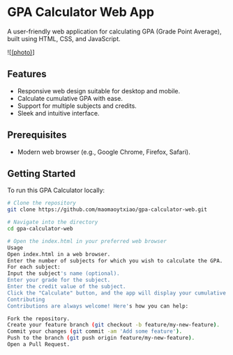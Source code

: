 # GPA Calculator Web App

A user-friendly web application for calculating GPA (Grade Point Average), built using HTML, CSS, and JavaScript.

![[(photo)](https://github.com/maomaoytxiao/GPA_calculator/blob/main/gpa_calculator.PNG)]

## Features

- Responsive web design suitable for desktop and mobile.
- Calculate cumulative GPA with ease.
- Support for multiple subjects and credits.
- Sleek and intuitive interface.

## Prerequisites

- Modern web browser (e.g., Google Chrome, Firefox, Safari).

## Getting Started

To run this GPA Calculator locally:

```bash
# Clone the repository
git clone https://github.com/maomaoytxiao/gpa-calculator-web.git

# Navigate into the directory
cd gpa-calculator-web

# Open the index.html in your preferred web browser
Usage
Open index.html in a web browser.
Enter the number of subjects for which you wish to calculate the GPA.
For each subject:
Input the subject's name (optional).
Enter your grade for the subject.
Enter the credit value of the subject.
Click the "Calculate" button, and the app will display your cumulative GPA.
Contributing
Contributions are always welcome! Here's how you can help:

Fork the repository.
Create your feature branch (git checkout -b feature/my-new-feature).
Commit your changes (git commit -am 'Add some feature').
Push to the branch (git push origin feature/my-new-feature).
Open a Pull Request.
